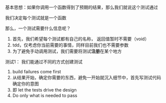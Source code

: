 基本思想：如果你调用一个函数得到了预期的结果，那么我们就说这个测试通过

我们决定每个测试就是一个函数

那么，一个测试需要什么信息呢？
1. 首先，我们希望每个测试都有自己的名称， 返回值暂时不需要（void）
2. tdd，仅考虑你当前需要的事情，同样目前我们也不需要参数
3. 为了避免手动调用测试，我们需要将测试**注册**在某个地方

测试1： 我们能通过不同的方式创建测试

1. build failures come first
2. 从结果开始，确定你需要的东西，避免一开始就沉入细节中，首先写测试代码确定你的意图
3. 即 let the tests drive the design
4. Do only what is needed to pass